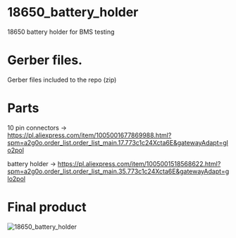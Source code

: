 # 18650_battery_holder
18650 battery holder for BMS testing

# Gerber files.
Gerber files included to the repo (zip)

# Parts
10  pin connectors -> https://pl.aliexpress.com/item/1005001677869988.html?spm=a2g0o.order_list.order_list_main.17.773c1c24Xcta6E&gatewayAdapt=glo2pol

battery holder -> https://pl.aliexpress.com/item/1005001518568622.html?spm=a2g0o.order_list.order_list_main.35.773c1c24Xcta6E&gatewayAdapt=glo2pol

# Final product
![18650_battery_holder](https://github.com/LukaszB50B/18650_battery_holder/assets/127510997/62da12e3-79b1-441d-ac85-0e210629e1f3)
